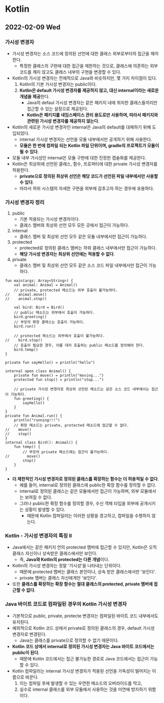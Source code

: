 # Kotlin
## 2022-02-09 Wed

### 가시성 변경자
* 가시성 변경자는 소스 코드에 정의된 선언에 대한 클래스 외부로부터의 접근을 제어한다.
  * 특정한 클래스의 구현에 대한 접근을 제한하는 것으로, 클래스에 의존하는 외부 코드를 깨지 않고도 클래스 내부의 구현을 변경할 수 있다.
* Kotlin의 가시성 변경자는 전체적으로 Java와 비슷하지만, 몇 가지 차이점이 있다.
  1. Kotlin의 기본 가시성 변경자는 public이다.
  2. **Kotlin은 default 가시성 변경자를 제공하지 않고, 대신 internal이라는 새로운 개념을 제공**한다.
      * Java의 defaul 가시성 변경자는 같은 패키지 내에 위치한 클래스들끼리만 접근할 수 있는 설정으로 제공된다.
      * **Kotlin은 패키지를 네임스페이스 관리 용도로만 사용하며, 따라서 패키지와 관련된 가시성 변경자를 제공하지 않는다**.
* Kotlin의 새로운 가시성 변경자인 internal은 Java의 default를 대체하기 위해 도입되었다.
  * internal 가시성 변경자는 선언을 모듈 내부에서만 공개하기 위해 사용한다.
  * **모듈은 한 번에 컴파일 되는 Kotlin 파일 단위이며, gradle의 프로젝트가 모듈이 될 수 있다**.
* 모듈 내부 가시성인 internal은 모듈 구현에 대한 진정한 캡슐화를 제공한다.
* Kotlin은 최상위에 선언된 클래스, 함수, 프로퍼티에 대한 private 가시성 변경자를 허용한다.
  * **private으로 정의된 최상위 선언은 해당 코드가 선언된 파일 내부에서만 사용할 수 있다**.
  * 따라서 하위 시스템의 자세한 구현을 외부에 감추고자 하는 경우에 유용하다.

### 가시성 변경자 정리
1. public
   * 기본 적용되는 가시성 변경자이다.
   * 클래스 멤버와 최상위 선언 모두 모든 곳에서 접근이 가능하다.
2. internal
   * 클래스 멤버 및 최상위 선언 모두 같은 모듈 내부에서만 접근이 가능하다.
3. protected
   * protected로 정의된 클래스 멤버는 하위 클래스 내부에서만 접근이 가능하다.
   * **해당 가시성 변경자는 최상위 선언에는 적용할 수 없다**.
4. private
   * 클래스 멤버 및 최상위 선언 모두 같은 소스 코드 파일 내부에서만 접근이 가능하다.
```
fun main(args: Array<String>) {
    val animal: Animal = Animal()
    // private, protected 메소드는 외부 호출이 불가능하다.
//    animal.move()
//    animal.stop()

    val bird: Bird = Bird()
    // public 메소드는 외부에서 호출이 가능하다.
    bird.greeting()
    // 부모의 확장 클래스는 호출이 가능하다.
    bird.run()

    // protected 메소드는 외부에서 호출이 불가능하다.
//    bird.stop()
    // 호출이 필요한 경우, 이를 대리 호출하는 public 메소드를 정의해야 한다.
    bird.temp()
}

private fun sayHello() = println("hello")

internal open class Animal() {
    private fun move() = println("moving...")
    protected fun stop() = println("stop...")

    // private 가시성 변경자로 최상위 선언된 메소드는 같은 소스 코드 내부에서는 접근이 가능하다.
    fun greeting() {
        sayHello()
    }
}
private fun Animal.run() {
    println("running!!!")
    // 확장 메소드는 private, protected 메소드에 접근할 수 없다.
//    move()
//    stop()
}
internal class Bird(): Animal() {
    fun temp() {
        // 부모의 private 메소드에는 접근이 불가능하다.
//        move()
        stop()
    }
}
```
* **더 제한적인 가시성 변경자로 정의된 클래스를 확장하는 함수는 더 허용적일 수 없다**.
  * 예를 들어, internal로 정의된 클래스에 public한 확장 함수를 정의할 수 없다.
  * internal로 정의된 클래스는 같은 모듈에서만 접근이 가능하며, 외부 모듈에서는 보여질 수 없다.
  * 그러나 public한 확장 함수를 정의할 경우, 수신 객체 타입을 외부에 공개시키는 상황이 발생할 수 있다.
    * 때문에 Kotlin 컴파일러는 이러한 상황을 경고하고, 컴파일을 수행하지 않는다.

### Kotlin - 가시성 변경자의 특징 II
* Java에서는 같은 패키지 안의 protected 멤버에 접근할 수 있지만, Kotlin은 오직 클래스 자신이나 상속받은 클래스에서만 보인다.
  * 즉, **Java와 Kotlin의 protected는 다른 개념**이다.
* Kotlin의 가시성 변경자는 정말 '가시성'을 나타내는 단위이다.
  * 때문에 protected 멤버는 클래스 본인이나, 상속 받은 클래스에서만 '보인다'.
  * private 멤버는 클래스 자신에게만 '보인다'.
* 또한 **클래스를 확장하는 확장 함수는 절대 클래스의 protected, private 멤버에 접근할 수 없다**.

### Java 바이트 코드로 컴파일된 경우의 Kotlin 가시성 변경자
* 기본적으로 public, private, protecte 변경자는 컴파일된 바이트 코드 내부에서도 유지된다.
* 예외적으로 Kotlin 코드 상에서 private로 정의된 클래스의 경우, default 가시성 변경자로 변경된다.
  * Java는 클래스를 private으로 정의할 수 없기 때문이다.
* **Kotlin 코드 상에서 internal로 정의된 가시성 변경자는 Java 바이트 코드에서는 public이 된다**. 
  * 때문에 Kotlin 코드에서는 접근 불가능한 경로로 Java 코드에서는 접근이 가능할 수 있다.
* Kotlin 컴파일러는 internal 가시성 변경자가 적용된 선언을 가독성이 떨어지는 이름으로 바꾼다.
  1. 이는 컴파일 후에 발생할 수 있는 우연한 메소드의 오버라이드를 막고,
  2. 실수로 internal 클래스를 외부 모듈에서 사용하는 것을 미연에 방지하기 위함이다.